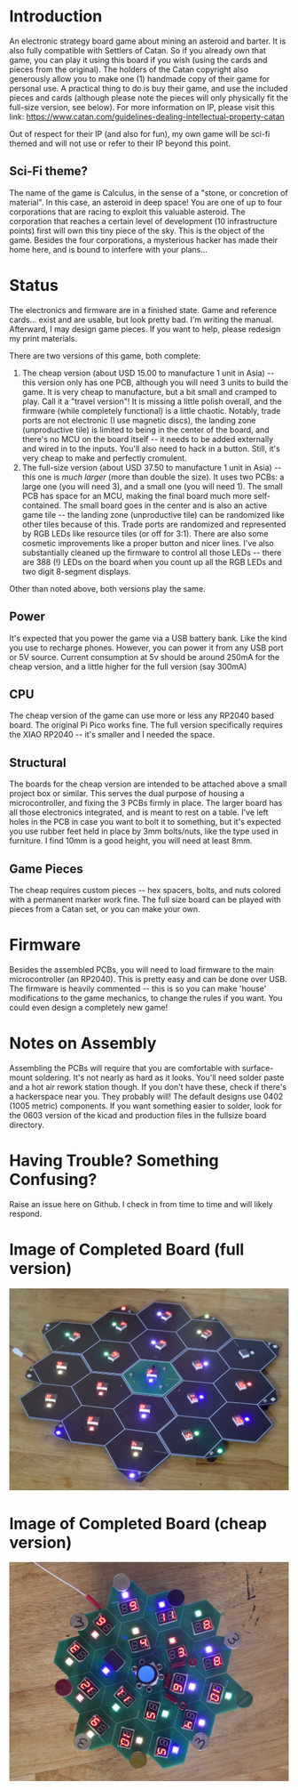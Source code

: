 # Introduction
An electronic strategy board game about mining an asteroid and barter. It is also fully compatible with Settlers of Catan. So if you already own that game, you can play it using this board if you wish (using the cards and pieces from the original). The holders of the Catan copyright also generously allow you to make one (1) handmade copy of their game for personal use. A practical thing to do is buy their game, and use the included pieces and cards (although please note the pieces will only physically fit the full-size version, see below). For more information on IP, please visit this link: https://www.catan.com/guidelines-dealing-intellectual-property-catan

Out of respect for their IP (and also for fun), my own game will be sci-fi themed and will not use or refer to their IP beyond this point. 

## Sci-Fi theme?
The name of the game is Calculus, in the sense of a "stone, or concretion of material". In this case, an asteroid in deep space! You are one of up to four corporations that are racing to exploit this valuable asteroid. The corporation that reaches a certain level of development (10 infrastructure points) first will own this tiny piece of the sky. This is the object of the game. Besides the four corporations, a mysterious hacker has made their home here, and is bound to interfere with your plans...

# Status
The electronics and firmware are in a finished state. Game and reference cards... exist and are usable, but look pretty bad. I'm writing the manual. Afterward, I may design game pieces. If you want to help, please redesign my print materials.

There are two versions of this game, both complete:

1. The cheap version (about USD 15.00 to manufacture 1 unit in Asia) -- this version only has one PCB, although you will need 3 units to build the game. It is very cheap to manufacture, but a bit small and cramped to play. Call it a "travel version"! It is missing a little polish overall, and the firmware (while completely functional) is a little chaotic. Notably, trade ports are not electronic (I use magnetic discs), the landing zone (unproductive tile) is limited to being in the center of the board, and there's no MCU on the board itself -- it needs to be added externally and wired in to the inputs. You'll also need to hack in a button. Still, it's very cheap to make and perfectly cromulent.
2. The full-size version (about USD 37.50 to manufacture 1 unit in Asia) -- this one is *much larger* (more than double the size). It uses two PCBs: a large one (you will need 3), and a small one (you will need 1). The small PCB has space for an MCU, making the final board much more self-contained. The small board goes in the center and is also an active game tile -- the landing zone (unproductive tile) can be randomized like other tiles because of this. Trade ports are randomized and represented by RGB LEDs like resource tiles (or off for 3:1). There are also some cosmetic improvements like a proper button and nicer lines. I've also substantially cleaned up the firmware to control all those LEDs -- there are 388 (!) LEDs on the board when you count up all the RGB LEDs and two digit 8-segment displays. 

Other than noted above, both versions play the same. 

## Power
It's expected that you power the game via a USB battery bank. Like the kind you use to recharge phones. However, you can power it from any USB port or 5V source. Current consumption at 5v should be around 250mA for the cheap version, and a little higher for the full version (say 300mA)

## CPU
The cheap version of the game can use more or less any RP2040 based board. The original Pi Pico works fine. The full version specifically requires the XIAO RP2040 -- it's smaller and I needed the space.

## Structural
The boards for the cheap version are intended to be attached above a small project box or similar. This serves the dual purpose of housing a microcontroller, and fixing the 3 PCBs firmly in place. The larger board has all those electronics integrated, and is meant to rest on a table. I've left holes in the PCB in case you want to bolt it to something, but it's expected you use rubber feet held in place by 3mm bolts/nuts, like the type used in furniture. I find 10mm is a good height, you will need at least 8mm.

## Game Pieces
The cheap requires custom pieces -- hex spacers, bolts, and nuts colored with a permanent marker work fine. The full size board can be played with pieces from a Catan set, or you can make your own.

# Firmware
Besides the assembled PCBs, you will need to load firmware to the main microcontroller (an RP2040). This is pretty easy and can be done over USB. The firmware is heavily commented -- this is so you can make 'house' modifications to the game mechanics, to change the rules if you want. You could even design a completely new game!

# Notes on Assembly
Assembling the PCBs will require that you are comfortable with surface-mount soldering. It's not nearly as hard as it looks. You'll need solder paste and a hot air rework station though. If you don't have these, check if there's a hackerspace near you. They probably will! The default designs use 0402 (1005 metric) components. If you want something easier to solder, look for the 0603 version of the kicad and production files in the fullsize board directory. 

# Having Trouble? Something Confusing?
Raise an issue here on Github. I check in from time to time and will likely respond.

# Image of Completed Board (full version)
![Photo of the completed full version of the game](https://raw.githubusercontent.com/seanboyce//Calculus-the-game/refs/heads/main/calculus_full/fullboard_power.JPG)

# Image of Completed Board (cheap version)
![Photo of the completed small version of the game](https://raw.githubusercontent.com/seanboyce//Calculus-the-game/refs/heads/main/calculus_small/calculus_small.JPG)

